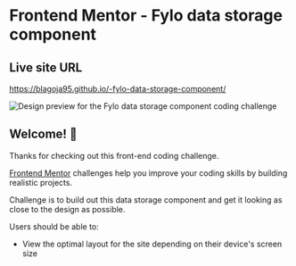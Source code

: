 # Frontend Mentor - Fylo data storage component

## Live site URL
https://blagoja95.github.io/-fylo-data-storage-component/

![Design preview for the Fylo data storage component coding challenge](./design/desktop-preview.jpg)

## Welcome! 👋

Thanks for checking out this front-end coding challenge.

[Frontend Mentor](https://www.frontendmentor.io) challenges help you improve your coding skills by building realistic projects.

Challenge is to build out this data storage component and get it looking as close to the design as possible.

Users should be able to:

- View the optimal layout for the site depending on their device's screen size
